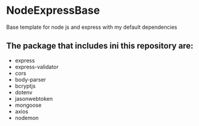 # NodeExpressBase
Base template for node js and express with my default dependencies 

## The package that includes ini this repository are:
  * express
  * express-validator
  * cors
  * body-parser
  * bcryptjs
  * dotenv
  * jasonwebtoken
  * mongoose
  * axios
  * nodemon
  
